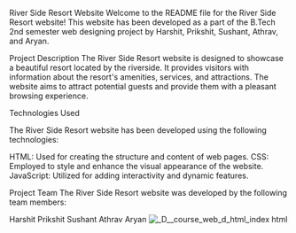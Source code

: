 River Side Resort Website
Welcome to the README file for the River Side Resort website! This website has been developed as a part of the B.Tech 2nd semester web designing project by Harshit, Prikshit, Sushant, Athrav, and Aryan.

Project Description
The River Side Resort website is designed to showcase a beautiful resort located by the riverside. It provides visitors with information about the resort's amenities, services, and attractions. The website aims to attract potential guests and provide them with a pleasant browsing experience.

Technologies Used

The River Side Resort website has been developed using the following technologies:

HTML: Used for creating the structure and content of web pages.
CSS: Employed to style and enhance the visual appearance of the website.
JavaScript: Utilized for adding interactivity and dynamic features.

Project Team
The River Side Resort website was developed by the following team members:

Harshit
Prikshit
Sushant
Athrav
Aryan
![_D__course_web_d_html_index html](https://github.com/harshi-thakur/river-resort/assets/164986517/79d66ed0-597b-445f-9cd9-fb3e796cbca2)
